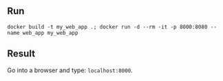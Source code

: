 ## Run

`docker build -t my_web_app .; docker run -d --rm -it -p 8000:8080 --name web_app my_web_app`

## Result

Go into a browser and type: `localhost:8000`.

